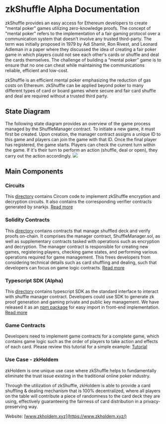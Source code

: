 # zkShuffle Alpha Documentation

zkShuffle provides an easy access for Ethereum developers to create "mental poker" games utilizing zero-knowledge proofs. The concept of "mental poker" refers to the implementation of a fair gaming protocol over a communication system that doesn't involve any trusted third-party. The term was initially proposed in 1979 by Adi Shamir, Ron Rivest, and Leonard Adleman in a paper where they discussed the idea of creating a fair poker game in which players could not see each other's cards or shuffle and deal the cards themselves. The challenge of building a “mental poker” game is to ensure that no one can cheat while maintaining the communications reliable, efficient and low-cost.

zkShuffle is an efficient mental poker emphasizing the reduction of gas costs on Ethereum. zkShuffle can be applied beyond poker to many different types of card or board games where secure and fair card shuffle and deal are required without a trusted third party.

## State Diagram

The following state diagram provides an overview of the game process managed by the ShuffleManager contract. To initiate a new game, it must first be created. Upon creation, the manager contract assigns a unique ID to this game and players can join the game with that ID. Once the final player has registered, the game starts. Players can check the current turn within the game. If it's their turn to perform an action (shuffle, deal or open), they carry out the action accordingly.
![](https://hackmd.io/_uploads/By8S6Xg92.png)

## Main Components

### Circuits

This [directory](https://github.com/manta-network/zkShuffle/tree/main/packages/circuits) contains Circom code to implement zkShuffle encryption and decryption circuits. It also contains the corresponding verifier contracts generated by snarkjs. [Read more](https://github.com/Manta-Network/zkShuffle/tree/main/packages)

### Solidity Contracts

This [directory](https://github.com/manta-network/zkShuffle/tree/main/packages/contracts/contracts/shuffle) contains contracts that manage shuffled deck and verify proofs on-chain. It comprises the manager contract, ShuffleManager.sol, as well as supplementary contracts tasked with operations such as encryption and decryption. The manager contract is responsible for creating new games, registering players, checking game states, and performing various operations required for game management. This frees developers from considering technical details such as card shuffling and dealing, such that developers can focus on game logic contracts. [Read more](/docs/zkShuffle/Circuits/ContractInterface)

### Typescript SDK (Alpha)

This [directory](https://github.com/manta-network/zkShuffle/tree/main/packages/jssdk) contains typescript SDK as the standard interface to interact with shuffle manager contract. Developers could use SDK to generate zk proof generation and gaming private and public key management. We have released it as an [npm package](https://www.npmjs.com/search?q=%40poseidon-zkp) for easy import in front-end implementation. [Read more](/docs/zkShuffle/Circuits/TypescriptSDK)

### Game Contracts

Developers need to implement game contracts for a complete game, which contains game logic such as the order of players to take action and effects of each card. Please review this tutorial for a simple example: [Tutorial](/docs/zkShuffle/Circuits/Tutorial)

### Use Case - zkHoldem

zkHoldem is one unique use case where zkShuffle helps to fundamentally eliminate the trust issue existing in the traditional online poker industry.

Through the utilization of zkShuffle, zkHoldem is able to provide a card shuffling & dealing mechanism that is 100% decentralized, where all players on the table will contribute a piece of randomness to the card deck they are using, effectively guaranteeing the fairness of card distribution in a privacy-preserving way.

Website: [www.zkholdem.xyz](https://www.zkholdem.xyz/)
